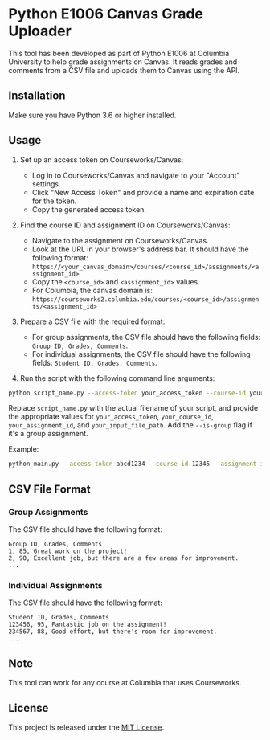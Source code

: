 # Python E1006 Canvas Grade Uploader

This tool has been developed as part of Python E1006 at Columbia University to help grade assignments on Canvas. It reads grades and comments from a CSV file and uploads them to Canvas using the API.

## Installation

Make sure you have Python 3.6 or higher installed.

## Usage

1. Set up an access token on Courseworks/Canvas:
   - Log in to Courseworks/Canvas and navigate to your "Account" settings.
   - Click "New Access Token" and provide a name and expiration date for the token.
   - Copy the generated access token.

2. Find the course ID and assignment ID on Courseworks/Canvas:
   - Navigate to the assignment on Courseworks/Canvas.
   - Look at the URL in your browser's address bar. It should have the following format: `https://<your_canvas_domain>/courses/<course_id>/assignments/<assignment_id>`
   - Copy the `<course_id>` and `<assignment_id>` values.
   - For Columbia, the canvas domain is:
`https://courseworks2.columbia.edu/courses/<course_id>/assignments/<assignment_id>`

3. Prepare a CSV file with the required format:
   - For group assignments, the CSV file should have the following fields: `Group ID, Grades, Comments`.
   - For individual assignments, the CSV file should have the following fields: `Student ID, Grades, Comments`.

4. Run the script with the following command line arguments:

```sh
python script_name.py --access-token your_access_token --course-id your_course_id --assignment-id your_assignment_id --input-file-path your_input_file_path [--is-group]
```

Replace `script_name.py` with the actual filename of your script, and provide the appropriate values for `your_access_token`, `your_course_id`, `your_assignment_id`, and `your_input_file_path`. Add the `--is-group` flag if it's a group assignment.

Example:

```sh
python main.py --access-token abcd1234 --course-id 12345 --assignment-id 67890 --input-file-path group_grades.csv --is-group
```

## CSV File Format

### Group Assignments

The CSV file should have the following format:

```
Group ID, Grades, Comments
1, 85, Great work on the project!
2, 90, Excellent job, but there are a few areas for improvement.
...
```

### Individual Assignments

The CSV file should have the following format:

```
Student ID, Grades, Comments
123456, 95, Fantastic job on the assignment!
234567, 88, Good effort, but there's room for improvement.
...
```
## Note
This tool can work for any course at Columbia that uses Courseworks.

## License

This project is released under the [MIT License](https://opensource.org/licenses/MIT).
